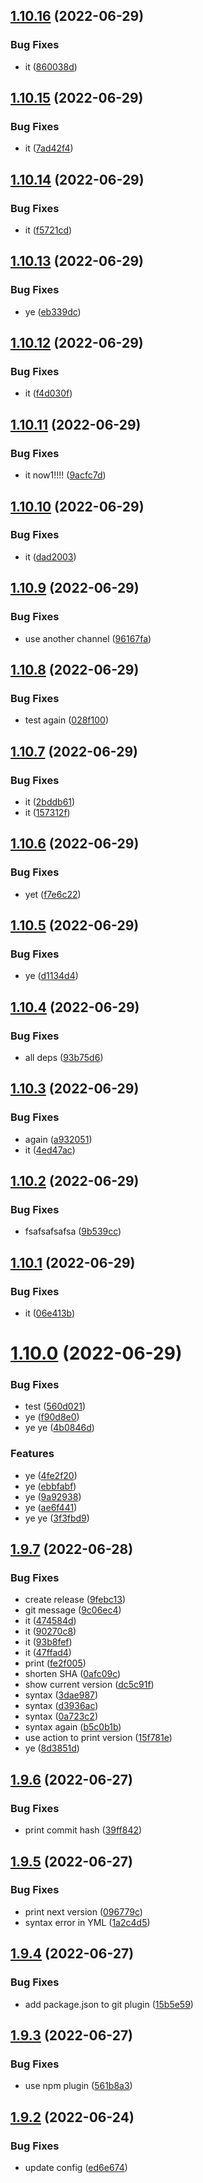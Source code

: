 ## [1.10.16](https://github.com/yuliankarapetkov/react-cicd/compare/v1.10.15...v1.10.16) (2022-06-29)


### Bug Fixes

* it ([860038d](https://github.com/yuliankarapetkov/react-cicd/commit/860038dccddb66e6098b85eb1b5893814f856a57))

## [1.10.15](https://github.com/yuliankarapetkov/react-cicd/compare/v1.10.14...v1.10.15) (2022-06-29)


### Bug Fixes

* it ([7ad42f4](https://github.com/yuliankarapetkov/react-cicd/commit/7ad42f45375b918634dea806473e0736d3c5636c))

## [1.10.14](https://github.com/yuliankarapetkov/react-cicd/compare/v1.10.13...v1.10.14) (2022-06-29)


### Bug Fixes

* it ([f5721cd](https://github.com/yuliankarapetkov/react-cicd/commit/f5721cddd2a8ecde1385f6f304af322e18b0d3e1))

## [1.10.13](https://github.com/yuliankarapetkov/react-cicd/compare/v1.10.12...v1.10.13) (2022-06-29)


### Bug Fixes

* ye ([eb339dc](https://github.com/yuliankarapetkov/react-cicd/commit/eb339dc4ca5fb2d0d7dc6b44d074d549a25e5303))

## [1.10.12](https://github.com/yuliankarapetkov/react-cicd/compare/v1.10.11...v1.10.12) (2022-06-29)


### Bug Fixes

* it ([f4d030f](https://github.com/yuliankarapetkov/react-cicd/commit/f4d030f3ad6ffc6baaa21315dd1e14c7167bebfd))

## [1.10.11](https://github.com/yuliankarapetkov/react-cicd/compare/v1.10.10...v1.10.11) (2022-06-29)


### Bug Fixes

* it now1!!!! ([9acfc7d](https://github.com/yuliankarapetkov/react-cicd/commit/9acfc7db6638a96d30810edadba3dda9a02d02ba))

## [1.10.10](https://github.com/yuliankarapetkov/react-cicd/compare/v1.10.9...v1.10.10) (2022-06-29)


### Bug Fixes

* it ([dad2003](https://github.com/yuliankarapetkov/react-cicd/commit/dad2003caeda29a5450f43a2b428f5d84e282361))

## [1.10.9](https://github.com/yuliankarapetkov/react-cicd/compare/v1.10.8...v1.10.9) (2022-06-29)


### Bug Fixes

* use another channel ([96167fa](https://github.com/yuliankarapetkov/react-cicd/commit/96167fa97e23a2b1e881c674701da0a7bd6f43b3))

## [1.10.8](https://github.com/yuliankarapetkov/react-cicd/compare/v1.10.7...v1.10.8) (2022-06-29)


### Bug Fixes

* test again ([028f100](https://github.com/yuliankarapetkov/react-cicd/commit/028f1003226210711d358c106ea4fd4b443ab7c3))

## [1.10.7](https://github.com/yuliankarapetkov/react-cicd/compare/v1.10.6...v1.10.7) (2022-06-29)


### Bug Fixes

* it ([2bddb61](https://github.com/yuliankarapetkov/react-cicd/commit/2bddb61c5fa9b2d49101fdede5280dcfe4578ff4))
* it ([157312f](https://github.com/yuliankarapetkov/react-cicd/commit/157312f304f6fb273f0b627de01b8575bbaa46c6))

## [1.10.6](https://github.com/yuliankarapetkov/react-cicd/compare/v1.10.5...v1.10.6) (2022-06-29)


### Bug Fixes

* yet ([f7e6c22](https://github.com/yuliankarapetkov/react-cicd/commit/f7e6c22718077ac7b7a47311b274f82fc0f7bc60))

## [1.10.5](https://github.com/yuliankarapetkov/react-cicd/compare/v1.10.4...v1.10.5) (2022-06-29)


### Bug Fixes

* ye ([d1134d4](https://github.com/yuliankarapetkov/react-cicd/commit/d1134d4cb5893302b5c7ecef2d66d805e0711e22))

## [1.10.4](https://github.com/yuliankarapetkov/react-cicd/compare/v1.10.3...v1.10.4) (2022-06-29)


### Bug Fixes

* all deps ([93b75d6](https://github.com/yuliankarapetkov/react-cicd/commit/93b75d6c0ac425862fad45af48890cb0cf073fc3))

## [1.10.3](https://github.com/yuliankarapetkov/react-cicd/compare/v1.10.2...v1.10.3) (2022-06-29)


### Bug Fixes

* again ([a932051](https://github.com/yuliankarapetkov/react-cicd/commit/a932051509b3b8284ef2e6a334ba89e2484e8ad5))
* it ([4ed47ac](https://github.com/yuliankarapetkov/react-cicd/commit/4ed47ac9a9419cc828befacc50b1d00673c3928c))

## [1.10.2](https://github.com/yuliankarapetkov/react-cicd/compare/v1.10.1...v1.10.2) (2022-06-29)


### Bug Fixes

* fsafsafsafsa ([9b539cc](https://github.com/yuliankarapetkov/react-cicd/commit/9b539ccd226353cb82361f821e21a36947ad177e))

## [1.10.1](https://github.com/yuliankarapetkov/react-cicd/compare/v1.10.0...v1.10.1) (2022-06-29)


### Bug Fixes

* it ([06e413b](https://github.com/yuliankarapetkov/react-cicd/commit/06e413b7d1bfef7deb508527753eb1bb40db516b))

# [1.10.0](https://github.com/yuliankarapetkov/react-cicd/compare/v1.9.7...v1.10.0) (2022-06-29)


### Bug Fixes

* test ([560d021](https://github.com/yuliankarapetkov/react-cicd/commit/560d0217518629223eef09167c1a57907b3f3d91))
* ye ([f90d8e0](https://github.com/yuliankarapetkov/react-cicd/commit/f90d8e0a76fa08a168822acb7f48f1f4b4e4bd40))
* ye ye ([4b0846d](https://github.com/yuliankarapetkov/react-cicd/commit/4b0846d395d2532f48cd41ac9a245be0ef758ba9))


### Features

* ye ([4fe2f20](https://github.com/yuliankarapetkov/react-cicd/commit/4fe2f20fdfbe2a5bdc168f2214b9d6501a6fd7d9))
* ye ([ebbfabf](https://github.com/yuliankarapetkov/react-cicd/commit/ebbfabf94a99938453fd2a2cd36a48a5d65072ff))
* ye ([9a92938](https://github.com/yuliankarapetkov/react-cicd/commit/9a92938771a2e5f4a291aa55d394e9e0eccd8ea8))
* ye ([ae6f441](https://github.com/yuliankarapetkov/react-cicd/commit/ae6f4410b5c8db3106419c8a75c841d6bd49cb7f))
* ye ye ([3f3fbd9](https://github.com/yuliankarapetkov/react-cicd/commit/3f3fbd98b57b16fbc9744a8f6c11435c7a644c4c))

## [1.9.7](https://github.com/yuliankarapetkov/react-cicd/compare/v1.9.6...v1.9.7) (2022-06-28)


### Bug Fixes

* create release ([9febc13](https://github.com/yuliankarapetkov/react-cicd/commit/9febc132802c1e2205b3136535f0a4e8eded1632))
* git message ([9c06ec4](https://github.com/yuliankarapetkov/react-cicd/commit/9c06ec4694606c752209a14503353f43a0e6f358))
* it ([474584d](https://github.com/yuliankarapetkov/react-cicd/commit/474584d9cbe188846d4ac4d1c5d59312a51e6453))
* it ([90270c8](https://github.com/yuliankarapetkov/react-cicd/commit/90270c80740e771e228b8a495a5157b35f4b241b))
* it ([93b8fef](https://github.com/yuliankarapetkov/react-cicd/commit/93b8fef98dd58e0b355da1db41475c1a085ba553))
* it ([47ffad4](https://github.com/yuliankarapetkov/react-cicd/commit/47ffad476ef6b994828ad5731d6c22458476bf32))
* print ([fe2f005](https://github.com/yuliankarapetkov/react-cicd/commit/fe2f00591e15e06aef9be0dbb5ea3dfd59aa5696))
* shorten SHA ([0afc09c](https://github.com/yuliankarapetkov/react-cicd/commit/0afc09c71feb24c49bad2e548f33fda4be264d0a))
* show current version ([dc5c91f](https://github.com/yuliankarapetkov/react-cicd/commit/dc5c91fa6b7225c0c0340e39c00d6c5718c85137))
* syntax ([3dae987](https://github.com/yuliankarapetkov/react-cicd/commit/3dae98769f7eb48a579ab28336c8a897cd3c2421))
* syntax ([d3936ac](https://github.com/yuliankarapetkov/react-cicd/commit/d3936ac73e93229d9986184d4519532b037c1430))
* syntax ([0a723c2](https://github.com/yuliankarapetkov/react-cicd/commit/0a723c20e87f1cb9744149a146a0f81db9018497))
* syntax again ([b5c0b1b](https://github.com/yuliankarapetkov/react-cicd/commit/b5c0b1b96857b79002037481367ba85e6e218173))
* use action to print version ([15f781e](https://github.com/yuliankarapetkov/react-cicd/commit/15f781e64b1bf62bc76981da990cbac2abd6e5e3))
* ye ([8d3851d](https://github.com/yuliankarapetkov/react-cicd/commit/8d3851d32b8cdc2addcb8bf577c54f7224a7dac0))

## [1.9.6](https://github.com/yuliankarapetkov/react-cicd/compare/v1.9.5...v1.9.6) (2022-06-27)


### Bug Fixes

* print commit hash ([39ff842](https://github.com/yuliankarapetkov/react-cicd/commit/39ff842481824879307d749ad87a194cfe084293))

## [1.9.5](https://github.com/yuliankarapetkov/react-cicd/compare/v1.9.4...v1.9.5) (2022-06-27)


### Bug Fixes

* print next version ([096779c](https://github.com/yuliankarapetkov/react-cicd/commit/096779c1de56646b498d0820398fb8f4cb2998a9))
* syntax error in YML ([1a2c4d5](https://github.com/yuliankarapetkov/react-cicd/commit/1a2c4d5a84bf5f2054cbf28209e81969cc8edcc7))

## [1.9.4](https://github.com/yuliankarapetkov/react-cicd/compare/v1.9.3...v1.9.4) (2022-06-27)


### Bug Fixes

* add package.json to git plugin ([15b5e59](https://github.com/yuliankarapetkov/react-cicd/commit/15b5e5908f2477cc2748f2867e7e292ecab5e018))

## [1.9.3](https://github.com/yuliankarapetkov/react-cicd/compare/v1.9.2...v1.9.3) (2022-06-27)


### Bug Fixes

* use npm plugin ([561b8a3](https://github.com/yuliankarapetkov/react-cicd/commit/561b8a30549cae7808188d42c465434485b92177))

## [1.9.2](https://github.com/yuliankarapetkov/react-cicd/compare/v1.9.1...v1.9.2) (2022-06-24)

### Bug Fixes

- update config ([ed6e674](https://github.com/yuliankarapetkov/react-cicd/commit/ed6e674ada92824d951db1aa1bf93efef87d3431))
